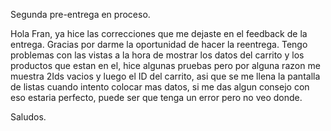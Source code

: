 Segunda pre-entrega en proceso.

Hola Fran, ya hice las correcciones que me dejaste en el feedback de la entrega. Gracias por darme la oportunidad de hacer la reentrega. Tengo problemas con las vistas a la hora de mostrar los datos del carrito y los productos que estan en el, hice algunas pruebas pero por alguna razon me muestra 2Ids vacios y luego el ID del carrito, asi que se me llena la pantalla de listas cuando intento colocar mas datos, si me das algun consejo con eso estaria perfecto, puede ser que tenga un error pero no veo donde.

Saludos.
